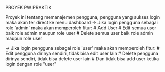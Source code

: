 PROYEK PW PRAKTIK

Proyek ini tentang memanajemen pengguna, pengguna yang sukses login maka akan ter direct ke menu dashboard
-> Jika login pengguna sebagai role 'admin' maka akan memperoleh fitur:
    # Add User
    # Edit semua user baik role admin maupun role user
    # Delete semua user baik role admin maupun role user

-> Jika login pengguna sebagai role 'user' maka akan memperoleh fitur:
    # Edit pengguna dirinya sendiri, tidak bisa edit user lain
    # Delete pengguna dirinya sendiri, tidak bisa delete user lain
    # Dan tidak bisa add user ketika login dengan role "user"